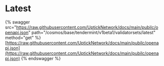 # Latest

{% swagger src="https://raw.githubusercontent.com/UptickNetwork/docs/main/pubilc/openapi.json" path="/cosmos/base/tendermint/v1beta1/validatorsets/latest" method="get" %}
[https://raw.githubusercontent.com/UptickNetwork/docs/main/pubilc/openapi.json](https://raw.githubusercontent.com/UptickNetwork/docs/main/pubilc/openapi.json)
{% endswagger %}
